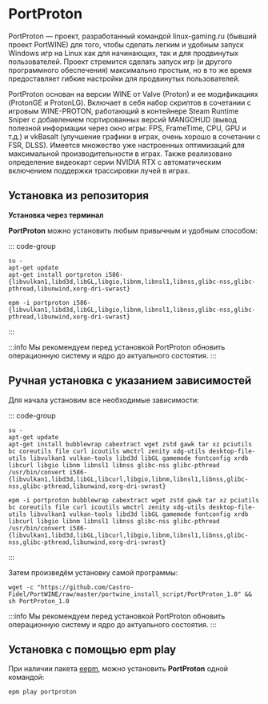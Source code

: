 # PortProton

PortProton — проект, разработанный командой linux-gaming.ru (бывший проект PortWINE) для того, чтобы сделать легким и удобным запуск Windows игр на Linux как для начинающих, так и для продвинутых пользователей. Проект стремится сделать запуск игр (и другого программного обеспечения) максимально простым, но в то же время предоставляет гибкие настройки для продвинутых пользователей.

PortProton основан на версии WINE от Valve (Proton) и ее модификациях (ProtonGE и ProtonLG). Включает в себя набор скриптов в сочетании с игровым WINE-PROTON, работающий в контейнере Steam Runtime Sniper с добавлением портированных версий MANGOHUD (вывод полезной информации через окно игры: FPS, FrameTime, CPU, GPU и т.д.) и vkBasalt (улучшение графики в играх, очень хорошо в сочетании с FSR, DLSS). Имеется множество уже настроенных оптимизаций для максимальной производительности в играх.
Также реализовано определение видеокарт серии NVIDIA RTX с автоматическим включением поддержки трассировки лучей в играх.

## Установка из репозитория

**Установка через терминал**

**PortProton** можно установить любым привычным и удобным способом:

::: code-group

```shell[apt-get]
su -
apt-get update
apt-get install portproton i586-{libvulkan1,libd3d,libGL,libgio,libnm,libnsl1,libnss,glibc-nss,glibc-pthread,libunwind,xorg-dri-swrast}
```
```shell[epm]
epm -i portproton i586-{libvulkan1,libd3d,libGL,libgio,libnm,libnsl1,libnss,glibc-nss,glibc-pthread,libunwind,xorg-dri-swrast}
```
:::

:::info
Мы рекомендуем перед установкой PortProton обновить операционную систему и ядро до актуального состоятия.
:::

## Ручная установка с указанием зависимостей

Для начала установим все необходимые зависимости:

::: code-group

```shell[apt-get]
su -
apt-get update
apt-get install bubblewrap cabextract wget zstd gawk tar xz pciutils bc coreutils file curl icoutils wmctrl zenity xdg-utils desktop-file-utils libvulkan1 vulkan-tools libd3d libGL gamemode fontconfig xrdb libcurl libgio libnm libnsl1 libnss glibc-nss glibc-pthread /usr/bin/convert i586-{libvulkan1,libd3d,libGL,libcurl,libgio,libnm,libnsl1,libnss,glibc-nss,glibc-pthread,libunwind,xorg-dri-swrast}
```
```shell[epm]
epm -i portproton bubblewrap cabextract wget zstd gawk tar xz pciutils bc coreutils file curl icoutils wmctrl zenity xdg-utils desktop-file-utils libvulkan1 vulkan-tools libd3d libGL gamemode fontconfig xrdb libcurl libgio libnm libnsl1 libnss glibc-nss glibc-pthread /usr/bin/convert i586-{libvulkan1,libd3d,libGL,libcurl,libgio,libnm,libnsl1,libnss,glibc-nss,glibc-pthread,libunwind,xorg-dri-swrast}
```
:::

Затем произведём установку самой программы:

```shell
wget -c "https://github.com/Castro-Fidel/PortWINE/raw/master/portwine_install_script/PortProton_1.0" && sh PortProton_1.0
```

:::info
Мы рекомендуем перед установкой PortProton обновить операционную систему и ядро до актуального состоятия.
:::

## Установка c помощью epm play

При наличии пакета [eepm](/epm), можно установить **PortProton** одной командой:

```shell
epm play portproton
```
